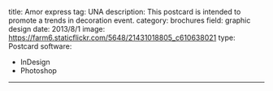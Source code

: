 title: Amor express
tag: UNA
description: This postcard is intended to promote a trends in decoration event.
category: brochures
field: graphic design
date: 2013/8/1
image: https://farm6.staticflickr.com/5648/21431018805_c610638021
type: Postcard
software:
- InDesign
- Photoshop
---
